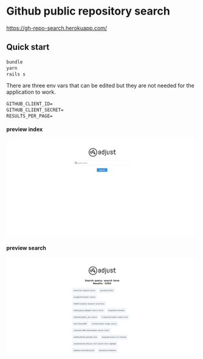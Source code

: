# Github public repository search
https://gh-repo-search.herokuapp.com/

## Quick start
```
bundle
yarn
rails s
```

There are three env vars that can be edited but they are not needed for the application to work.
```
GITHUB_CLIENT_ID=
GITHUB_CLIENT_SECRET=
RESULTS_PER_PAGE=
```
#### preview index
![Preview index](vendor/images/preview_index.png?raw=true "Preview index")
#### preview search
![Preview index](vendor/images/preview_search.png?raw=true "Preview index")
